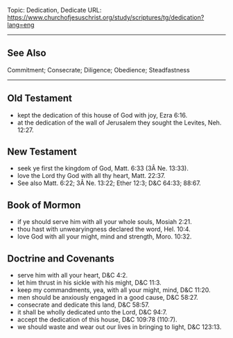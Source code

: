 Topic: Dedication, Dedicate
URL: https://www.churchofjesuschrist.org/study/scriptures/tg/dedication?lang=eng

---

## See Also

Commitment; Consecrate; Diligence; Obedience; Steadfastness

---

## Old Testament

- kept the dedication of this house of God with joy, Ezra 6:16.
- at the dedication of the wall of Jerusalem they sought the Levites, Neh. 12:27.

## New Testament

- seek ye first the kingdom of God, Matt. 6:33 (3Â Ne. 13:33).
- love the Lord thy God with all thy heart, Matt. 22:37.
- See also Matt. 6:22; 3Â Ne. 13:22; Ether 12:3; D&C 64:33; 88:67.

## Book of Mormon

- if ye should serve him with all your whole souls, Mosiah 2:21.
- thou hast with unwearyingness declared the word, Hel. 10:4.
- love God with all your might, mind and strength, Moro. 10:32.

## Doctrine and Covenants

- serve him with all your heart, D&C 4:2.
- let him thrust in his sickle with his might, D&C 11:3.
- keep my commandments, yea, with all your might, mind, D&C 11:20.
- men should be anxiously engaged in a good cause, D&C 58:27.
- consecrate and dedicate this land, D&C 58:57.
- it shall be wholly dedicated unto the Lord, D&C 94:7.
- accept the dedication of this house, D&C 109:78 (110:7).
- we should waste and wear out our lives in bringing to light, D&C 123:13.

